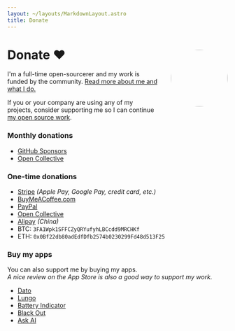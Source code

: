 ```yaml
---
layout: ~/layouts/MarkdownLayout.astro
title: Donate
---
```


<style>
.hero-body .column {
	margin-bottom: 180px;
}

.hero-body .tagline {
	font-size: 18px;
	margin-top: 5px;
}

#self-photo {
	margin-top: 30px;
	margin-left: 30px;
	border-radius: 50%;
	width: 130px;
}
</style>

<img id="self-photo" src="/assets/sindre-sorhus-small.jpg" align="right" class="hidden sm:block">

# Donate <span class="pl-2">❤️</span>

I'm a full-time open-sourcerer and my work is funded by the community. [Read more about me and what I do.](https://github.com/sponsors/sindresorhus)

If you or your company are using any of my projects, consider supporting me so I can continue [my open source work](https://github.com/sindresorhus).

### Monthly donations

- [GitHub Sponsors](https://github.com/sponsors/sindresorhus)
- [Open Collective](https://opencollective.com/sindresorhus)

### One-time donations

- [Stripe](https://donate.stripe.com/3cs6sq3rYfTlbTy9AA) *(Apple Pay, Google Pay, credit card, etc.)*
- [BuyMeACoffee.com](https://www.buymeacoffee.com/sindresorhus)
- [PayPal](https://www.paypal.me/sindresorhus)
- [Open Collective](https://opencollective.com/sindresorhus)
- [Alipay](/assets/alipay-qrcode.jpg) *(China)*
- BTC: `3FA1Wpk1SFFCZyQRYufyhLBCcdd9MRCHKf`
- ETH: `0x0Bf22db80adEdfDfb2574b0230299Fd48d513F25`

### Buy my apps

You can also support me by buying my apps.\
*A nice review on the App Store is also a good way to support my work.*

- [Dato](/dato)
- [Lungo](/lungo)
- [Battery Indicator](/battery-indicator)
- [Black Out](/black-out)
- [Ask AI](/ask-ai)
